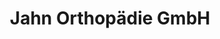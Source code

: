 ---
title: "Jahn Orthopädie GmbH"
url: /hof/jahn-orthopaedie-gmbh-eppenreuther-strasse/
shop: Sanitätshaus
---